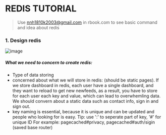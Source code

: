 # REDIS TUTORIAL
> Use nnh1810k2003@gmail.com in rbook.com to see basic command and idea about redis
### 1. Design redis
![image](https://github.com/user-attachments/assets/677715a6-2b97-48bf-811d-9e7b60ebe5b8)
##### What we need to concern to create redis:
- Type of data storing
- concerned about what we will store in redis: (should be static pages). If we store dashboard in redis, each user have a single dashboard,
 and they want to reload to get new newfeeds, as a result, you have to store for each user each key and value,
 which can lead to overwhemling data. We should convern about a static data such as contact info, sign in and sign out.
- key naming is essential, because it is unique and can be updated and people who looking for is easy. Tip: use ':' to seperate part of key, '#' for unique ID
For example: pagecached#privacy, pagecached#auth/sigin (saved base router)
